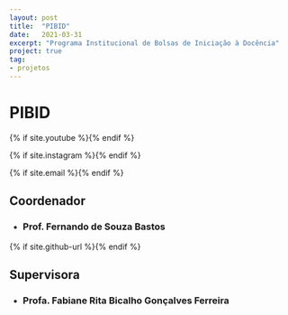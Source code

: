 ```yaml
---
layout: post
title:  "PIBID"
date:   2021-03-31
excerpt: "Programa Institucional de Bolsas de Iniciação à Docência"
project: true
tag:
- projetos
---
```


# PIBID
  {% if site.youtube %}<a class="social-btn" href="https://www.youtube.com/channel/UC0-TwS7tf7JhWsy28sE50Gw }}" target="_blank" rel="noopener noreferrer"><i class="fa fa-fw fa-youtube-square"></i></a>{% endif %}
  
   {% if site.instagram %}<a class="social-btn" href="https://www.instagram.com/pibidexatas_ufvcaf/}}" target="_blank" rel="noopener noreferrer"><i class="fa fa-fw fa-instagram"></i></a>{% endif %}
   
   {% if site.email %}<a class="social-btn" href="mailto:{{pibid.exatas.caf@ufv.br}}" target="_blank" rel="noopener noreferrer"><i class="fa fa-fw fa-envelope-square"></i></a>{% endif %}

## Coordenador

* ### Prof. Fernando de Souza Bastos

{% if site.github-url %}<a class="social-btn" href="https://fsbmat-ufv.github.io// }}" target="_blank" rel="noopener noreferrer"><i class="fa fa-fw fa-github"></i></a>{% endif %}

## Supervisora

* ### Profa. Fabiane Rita Bicalho Gonçalves Ferreira
